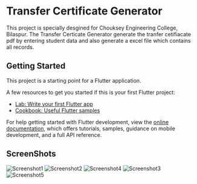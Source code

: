 # Transfer Certificate Generator

This project is specially desgined for Chouksey Engineering College, Bilaspur.
The Transfer Certicate Generator generate the tranfer cetifiacate pdf by entering student data and also generate a excel file which contains all records.


## Getting Started

This project is a starting point for a Flutter application.

A few resources to get you started if this is your first Flutter project:

- [Lab: Write your first Flutter app](https://docs.flutter.dev/get-started/codelab)
- [Cookbook: Useful Flutter samples](https://docs.flutter.dev/cookbook)

For help getting started with Flutter development, view the
[online documentation](https://docs.flutter.dev/), which offers tutorials,
samples, guidance on mobile development, and a full API reference.


## ScreenShots

![Screenshot1](https://user-images.githubusercontent.com/73019477/182295381-cdfae8e0-09d8-4c8e-80cf-ba6397939576.png)
![Screenshot2](https://user-images.githubusercontent.com/73019477/182295387-5ccbcd4a-c157-4d69-94cb-dff601a7325b.png)
![Screenshot4](https://user-images.githubusercontent.com/73019477/182295396-beb0f5c6-cda4-414c-892c-9eadf6367150.png)
![Screenshot3](https://user-images.githubusercontent.com/73019477/182295389-729e18b3-e9f5-4952-939e-d4baf2b2fd6a.png)
![Screenshot5](https://user-images.githubusercontent.com/73019477/182295399-b2beb9b8-6be0-425c-802a-2a9df9ce5b3a.png)
